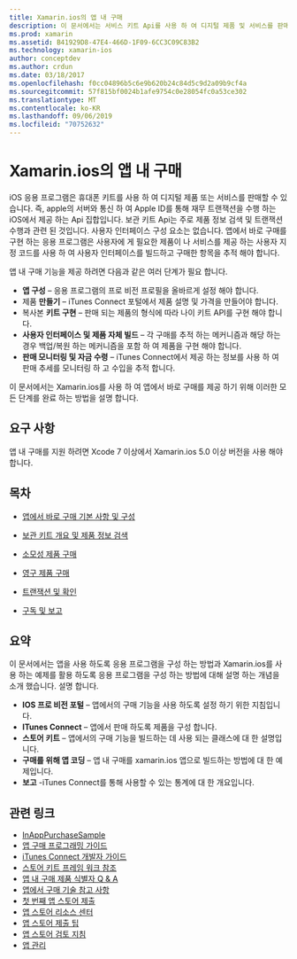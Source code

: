 ```yaml
---
title: Xamarin.ios의 앱 내 구매
description: 이 문서에서는 서비스 키트 Api를 사용 하 여 디지털 제품 및 서비스를 판매 하는 방법을 설명 합니다. 구성, 사용할 수 있는 제품, 사용할 수 없는 제품, 트랜잭션, 구독 등에 대해 설명 하는 가이드로 연결 됩니다.
ms.prod: xamarin
ms.assetid: B41929D8-47E4-466D-1F09-6CC3C09C83B2
ms.technology: xamarin-ios
author: conceptdev
ms.author: crdun
ms.date: 03/18/2017
ms.openlocfilehash: f0cc04896b5c6e9b620b24c84d5c9d2a09b9cf4a
ms.sourcegitcommit: 57f815bf0024b1afe9754c0e28054fc0a53ce302
ms.translationtype: MT
ms.contentlocale: ko-KR
ms.lasthandoff: 09/06/2019
ms.locfileid: "70752632"
---
```

# <a name="in-app-purchasing-in-xamarinios"></a>Xamarin.ios의 앱 내 구매

iOS 응용 프로그램은 휴대폰 키트를 사용 하 여 디지털 제품 또는 서비스를 판매할 수 있습니다. 즉, apple의 서버와 통신 하 여 Apple ID를 통해 재무 트랜잭션을 수행 하는 iOS에서 제공 하는 Api 집합입니다. 보관 키트 Api는 주로 제품 정보 검색 및 트랜잭션 수행과 관련 된 것입니다. 사용자 인터페이스 구성 요소는 없습니다. 앱에서 바로 구매를 구현 하는 응용 프로그램은 사용자에 게 필요한 제품이 나 서비스를 제공 하는 사용자 지정 코드를 사용 하 여 사용자 인터페이스를 빌드하고 구매한 항목을 추적 해야 합니다.

앱 내 구매 기능을 제공 하려면 다음과 같은 여러 단계가 필요 합니다.

- **앱 구성** – 응용 프로그램의 프로 비전 프로필을 올바르게 설정 해야 합니다.
- 제품 **만들기** – iTunes Connect 포털에서 제품 설명 및 가격을 만들어야 합니다.
- 복사본 **키트 구현** – 판매 되는 제품의 형식에 따라 나이 키트 API를 구현 해야 합니다.
- **사용자 인터페이스 및 제품 자체 빌드** – 각 구매를 추적 하는 메커니즘과 해당 하는 경우 백업/복원 하는 메커니즘을 포함 하 여 제품을 구현 해야 합니다.
- **판매 모니터링 및 자금 수령** – iTunes Connect에서 제공 하는 정보를 사용 하 여 판매 추세를 모니터링 하 고 수입을 추적 합니다.

이 문서에서는 Xamarin.ios를 사용 하 여 앱에서 바로 구매를 제공 하기 위해 이러한 모든 단계를 완료 하는 방법을 설명 합니다.

## <a name="requirements"></a>요구 사항

앱 내 구매를 지원 하려면 Xcode 7 이상에서 Xamarin.ios 5.0 이상 버전을 사용 해야 합니다.

## <a name="contents"></a>목차

- [앱에서 바로 구매 기본 사항 및 구성](~/ios/platform/in-app-purchasing/in-app-purchase-basics-and-configuration.md)

- [보관 키트 개요 및 제품 정보 검색](~/ios/platform/in-app-purchasing/store-kit-overview-and-retreiving-product-information.md)

- [소모성 제품 구매](~/ios/platform/in-app-purchasing/purchasing-consumable-products.md)

- [영구 제품 구매](~/ios/platform/in-app-purchasing/purchasing-non-consumable-products.md)

- [트랜잭션 및 확인](~/ios/platform/in-app-purchasing/transactions-and-verification.md)

- [구독 및 보고](~/ios/platform/in-app-purchasing/subscriptions-and-reporting.md)

## <a name="summary"></a>요약

이 문서에서는 앱을 사용 하도록 응용 프로그램을 구성 하는 방법과 Xamarin.ios를 사용 하는 예제를 활용 하도록 응용 프로그램을 구성 하는 방법에 대해 설명 하는 개념을 소개 했습니다. 설명 합니다.

- **IOS 프로 비전 포털** – 앱에서의 구매 기능을 사용 하도록 설정 하기 위한 지침입니다.
- **ITunes Connect** – 앱에서 판매 하도록 제품을 구성 합니다.
- **스토어 키트** – 앱에서의 구매 기능을 빌드하는 데 사용 되는 클래스에 대 한 설명입니다.
- **구매를 위해 앱 코딩** – 앱 내 구매를 xamarin.ios 앱으로 빌드하는 방법에 대 한 예제입니다.
- **보고** -iTunes Connect를 통해 사용할 수 있는 통계에 대 한 개요입니다.

## <a name="related-links"></a>관련 링크

- [InAppPurchaseSample](https://docs.microsoft.com/samples/xamarin/ios-samples/storekit/)
- [앱 구매 프로그래밍 가이드](https://developer.apple.com/library/ios/documentation/NetworkingInternet/Conceptual/StoreKitGuide/Introduction.html)
- [iTunes Connect 개발자 가이드](https://developer.apple.com/library/ios/documentation/LanguagesUtilities/Conceptual/iTunesConnect_Guide/iTunesConnect_Guide.pdf)
- [스토어 키트 프레임 워크 참조](https://developer.apple.com/library/ios/documentation/StoreKit/Reference/StoreKit_Collection/StoreKit_Collection.pdf)
- [앱 내 구매 제품 식별자 Q & A](https://developer.apple.com/library/ios/#qa/qa1329/_index.html)
- [앱에서 구매 기술 참고 사항](https://developer.apple.com/library/ios/#technotes/tn2259/_index.html)
- [첫 번째 앱 스토어 제출](https://developer.apple.com/library/ios/documentation/IDEs/Conceptual/AppDistributionGuide/Introduction/Introduction.html)
- [앱 스토어 리소스 센터](https://developer.apple.com/appstore/index.html)
- [앱 스토어 제출 팁](https://developer.apple.com/appstore/resources/submission/tips.html)
- [앱 스토어 검토 지침](https://developer.apple.com/appstore/resources/approval/guidelines.html)
- [앱 관리](https://developer.apple.com/appstore/resources/managing/index.html)
